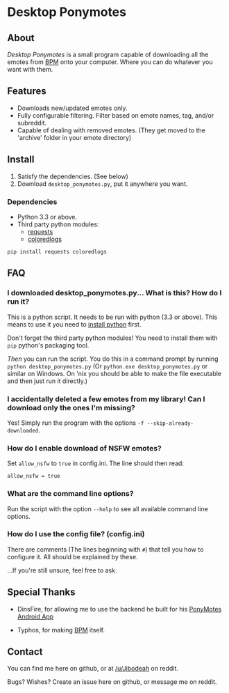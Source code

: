 # Desktop Ponymotes

## About

*Desktop Ponymotes* is a small program capable of downloading all the emotes from [BPM](http://ponymotes.net/bpm/) onto your computer. Where you can do whatever you want with them.

## Features

* Downloads new/updated emotes only.
* Fully configurable filtering. Filter based on emote names, tag, and/or subreddit.
* Capable of dealing with removed emotes. (They get moved to the 'archive' folder in your emote directory)

## Install

1. Satisfy the dependencies. (See below)
2. Download `desktop_ponymotes.py`, put it anywhere you want.

### Dependencies

* Python 3.3 or above.
* Third party python modules:
    * [requests](http://docs.python-requests.org/en/latest/)
    * [coloredlogs](http://coloredlogs.readthedocs.org/en/latest/)

`pip install requests coloredlogs`

## FAQ

### I downloaded desktop_ponymotes.py... What is this? How do I run it?

This is a python script. It needs to be run with python (3.3 or above). This means to use it you need to [install python](https://www.python.org/downloads/) first.

Don't forget the third party python modules! You need to install them with `pip` python's packaging tool.

*Then* you can run the script. You do this in a command prompt by running `python desktop_ponymotes.py` (Or `python.exe desktop_ponymotes.py` or similar on Windows. On 'nix you should be able to make the file executable and then just run it directly.)

### I accidentally deleted a few emotes from my library! Can I download only the ones I'm missing?

Yes! Simply run the program with the options `-f --skip-already-downloaded`.

### How do I enable download of NSFW emotes?

Set `allow_nsfw` to `true` in config.ini. The line should then read:

    allow_nsfw = true

### What are the command line options?

Run the script with the option `--help` to see all available command line options.

### How do I use the config file? (config.ini)

There are comments (The lines beginning with `#`) that tell you how to configure it. All should be explained by these.

...If you're still unsure, feel free to ask.

## Special Thanks

* DinsFire, for allowing me to use the backend he built for his [PonyMotes Android App](http://dinsfire.com/projects/reddit-emotes/)

* Typhos, for making [BPM](http://ponymotes.net/bpm/) itself.

## Contact

You can find me here on github, or at [/u/Jibodeah](https://www.reddit.com/user/Jibodeah) on reddit.

Bugs? Wishes? Create an issue here on github, or message me on reddit.
